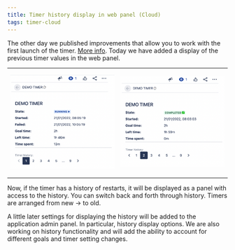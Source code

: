 ```yaml
---
title: Timer history display in web panel (Cloud)
tags: timer-cloud
---
```


The other day we published improvements that allow you to work with the first launch of the timer. [More info](https://jibrok.com/History-of-restarts-for-the-timer/).
Today we have added a display of the previous timer values in the web panel.
<table>
<tr>
<td><p style="text-align: center;"><a href="/uploads/timer-cloud/timerhistory-1.png"><img src="/uploads/timer-cloud/timerhistory-1.png" style="width:100%" loading="lazy"></a></p></td>
<td><p style="text-align: center;"><a href="/uploads/timer-cloud/timerhistory-2.png"><img src="/uploads/timer-cloud/timerhistory-2.png" style="width:100%" loading="lazy"></a></p></td>
</tr>
</table>


Now, if the timer has a history of restarts, it will be displayed as a panel with access to the history. You can switch back and forth through history. Timers are arranged from new -> to old.

A little later settings for displaying the history will be added to the application admin panel. In particular, history display options.
We are also working on history functionality and will add the ability to account for different goals and timer setting changes.